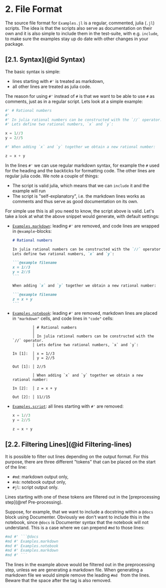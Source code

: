 # **2.** File Format

The source file format for `Examples.jl` is a regular, commented, julia (`.jl`) scripts.
The idea is that the scripts also serve as documentation on their own and it is also
simple to include them in the test-suite, with e.g. `include`, to make sure the examples
stay up do date with other changes in your package.

## [**2.1.** Syntax](@id Syntax)

The basic syntax is simple:
- lines starting with `#'` is treated as markdown,
- all other lines are treated as julia code.

The reason for using `#'` instead of `#` is that we want to be able to use `#` as comments,
just as in a regular script. Lets look at a simple example:
```julia
#' # Rational numbers
#'
#' In julia rational numbers can be constructed with the `//` operator.
#' Lets define two rational numbers, `x` and `y`:

x = 1//3
y = 2//5

#' When adding `x` and `y` together we obtain a new rational number:

z = x + y
```
In the lines `#'` we can use regular markdown syntax, for example the `#`
used for the heading and the backticks for formatting code. The other lines are regular
julia code. We note a couple of things:
- The script is valid julia, which means that we can `include` it and the example will run
- The script is "self-explanatory", i.e. the markdown lines works as comments and
  thus serve as good documentation on its own.

For simple use this is all you need to know, the script above is valid. Let's take a look
at what the above snippet would generate, with default settings:

- [`Examples.markdown`](@ref): leading `#'` are removed, and code lines are wrapped in
  `@example`-blocks:
  ````markdown
  # Rational numbers

  In julia rational numbers can be constructed with the `//` operator.
  Lets define two rational numbers, `x` and `y`:

  ```@example filename
  x = 1//3
  y = 2//5
  ```

  When adding `x` and `y` together we obtain a new rational number:

  ```@example filename
  z = x + y
  ```
  ````

- [`Examples.notebook`](@ref): leading `#'` are removed, markdown lines are placed in
  `"markdown"` cells, and code lines in `"code"` cells:
  ```
           │ # Rational numbers
           │
           │ In julia rational numbers can be constructed with the `//` operator.
           │ Lets define two rational numbers, `x` and `y`:

  In [1]:  │ x = 1//3
           │ y = 2//5

  Out [1]: │ 2//5

           │ When adding `x` and `y` together we obtain a new rational number:

  In [2]:  │ z = x + y

  Out [2]: │ 11//15
  ```

- [`Examples.script`](@ref): all lines starting with `#'` are removed:
  ```julia
  x = 1//3
  y = 2//5

  z = x + y
  ```

## [**2.2.** Filtering Lines](@id Filtering-lines)

It is possible to filter out lines depending on the output format. For this purpose,
there are three different "tokens" that can be placed on the start of the line:
- `#md`: markdown output only,
- `#nb`: notebook output only,
- `#jl`: script output only.

Lines starting with one of these tokens are filtered out in the
[preprocessing step](@ref Pre-processing).

Suppose, for example, that we want to include a docstring within a `@docs` block
using Documenter. Obviously we don't want to include this in the notebook,
since `@docs` is Documenter syntax that the notebook will not understand. This
is a case where we can prepend `#md` to those lines:
````julia
#md #' ```@docs
#md #' Examples.markdown
#md #' Examples.notebook
#md #' Examples.markdown
#md #' ```
````
The lines in the example above would be filtered out in the preprocessing step, unless we are
generating a markdown file. When generating a markdown file we would simple remove
the leading `#md ` from the lines. Beware that the space after the tag is also removed.

